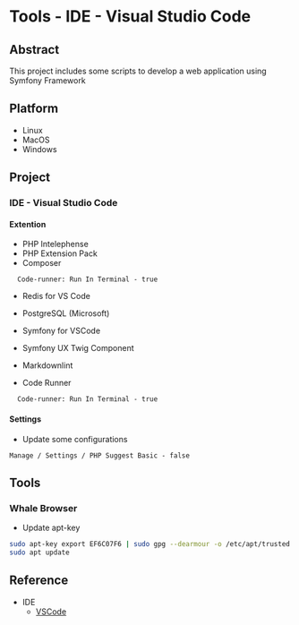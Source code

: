 # Tools - IDE - Visual Studio Code

## Abstract

This project includes some scripts to develop a web application using Symfony Framework

## Platform

* Linux
* MacOS
* Windows

## Project

### IDE - Visual Studio Code

#### Extention

* PHP Intelephense
* PHP Extension Pack
* Composer

```text
  Code-runner: Run In Terminal - true
```

* Redis for VS Code

* PostgreSQL (Microsoft)

* Symfony for VSCode
* Symfony UX Twig Component

* Markdownlint
* Code Runner

```text
  Code-runner: Run In Terminal - true
```

#### Settings

* Update some configurations

```text
Manage / Settings / PHP Suggest Basic - false

```

## Tools

### Whale Browser

* Update apt-key

```bash
sudo apt-key export EF6C07F6 | sudo gpg --dearmour -o /etc/apt/trusted.gpg.d/whale-key.gpg
sudo apt update
```

## Reference

* IDE
  * [VSCode](https://code.visualstudio.com/docs/languages/php)